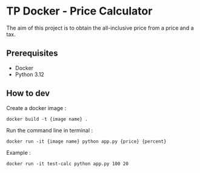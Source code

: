 # TP Docker - Price Calculator

The aim of this project is to obtain the all-inclusive price from a price and a tax.

## Prerequisites

- Docker
- Python 3.12

## How to dev

Create a docker image :

    docker build -t {image name} .

Run the command line in terminal :

    docker run -it {image name} python app.py {price} {percent}

Example :

    docker run -it test-calc python app.py 100 20
